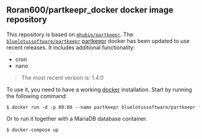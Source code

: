 ## Roran600/partkeepr_docker docker image repository

This repository is based on [`mhubig/partkeepr`][0]. The [`bluelotussoftware/partkeepr`][0]
[partkeepr][2] docker has been updated to use recent releases. It includes additional functionality:
* cron
* nano

> The most recent version is: 1.4.0

To use it, you need to have a working [docker][3] installation. Start by running
the following command:

    $ docker run -d -p 80:80 --name partkeepr bluelotussoftware/partkeepr

Or to run it together with a MariaDB database container.

    $ docker-compose up

[0]: https://hub.docker.com/r/mhubig/partkeepr/
[1]: https://github.com/bluelotussoftware/partkeepr
[2]: http://www.partkeepr.org
[3]: https://www.docker.io

